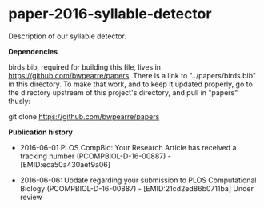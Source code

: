 # paper-2016-syllable-detector

Description of our syllable detector.

**Dependencies**

birds.bib, required for building this file, lives in https://github.com/bwpearre/papers.  There is a link to "../papers/birds.bib" in this directory.  To make that work, and to keep it updated properly, go to the directory upstream of this project's directory, and pull in "papers" thusly:

git clone https://github.com/bwpearre/papers

**Publication history**

* 2016-06-01 PLOS CompBio:  Your Research Article has received a tracking number (PCOMPBIOL-D-16-00887) - [EMID:eca50a430aef9a06]

* 2016-06-06: Update regarding your submission to PLOS Computational Biology (PCOMPBIOL-D-16-00887) - [EMID:21cd2ed86b0711ba] Under review
